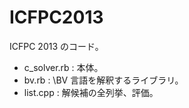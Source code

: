 ICFPC2013
=========
ICFPC 2013 のコード。
* c_solver.rb : 本体。
* bv.rb : \BV 言語を解釈するライブラリ。
* list.cpp : 解候補の全列挙、評価。